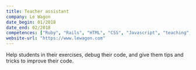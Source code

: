 ```yaml
---
title: Teacher assistant
company: Le Wagon
date_begin: 01/2018 
date_end: 02/2018
competences: ["Ruby", "Rails", "HTML", "CSS", "Javascript", "teaching", "Object-Oriented Programming (OOP)"]
website-url: "https://www.lewagon.com"
---
```

Help students in their exercises, debug their code, and give them tips and tricks to improve their code. 
